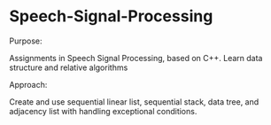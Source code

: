 # Speech-Signal-Processing

Purpose:

Assignments in Speech Signal Processing, based on C++. Learn data structure and relative algorithms

Approach:

Create and use sequential linear list, sequential stack, data tree, and adjacency list with handling exceptional conditions.
